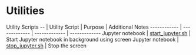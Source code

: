 # Utilities
Utility Scripts
-- | Utility Script | Purpose | Additional Notes
------------ | ------------- | ------------- | -------------
Jupyter notebook | [start_jupyter.sh](start_jupyter.sh) | Start Jupyter notebook in background using screen 
Jupyter notebook | [stop_jupyter.sh](stop_jupyter.sh) | Stop the screen 
